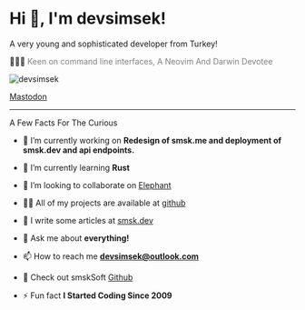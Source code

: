 # Hi 👋, I'm devsimsek!

A very young and sophisticated developer from Turkey!</h2>

👨🏻‍💻 <span style="color: gray; ">Keen on command line interfaces, A Neovim And Darwin Devotee</span></h3>

<img src="https://komarev.com/ghpvc/?username=devsimsek&label=Profile%20views&color=0e75b6&style=flat" alt="devsimsek" />

<a rel="me" href="https://mastodon.social/@devsimsek">Mastodon</a>

___

A Few Facts For The Curious

* 🔭 I’m currently working on **Redesign of smsk.me and deployment of smsk.dev and api endpoints.**

* 🌱 I’m currently learning **Rust**

* 👯 I’m looking to collaborate on [Elephant](https://github.com/devsimsek/Elephant)

* 👨‍💻 All of my projects are available at [github](https://github.com/devsimsek)

* 📝 I write some articles at [smsk.dev](https://smsk.dev/)

* 💬 Ask me about **everything!**

* 📫 How to reach me **devsimsek@outlook.com**

* 📄 Check out smskSoft [Github](https://github.com/smskSoft)

* ⚡ Fun fact **I Started Coding Since 2009**
